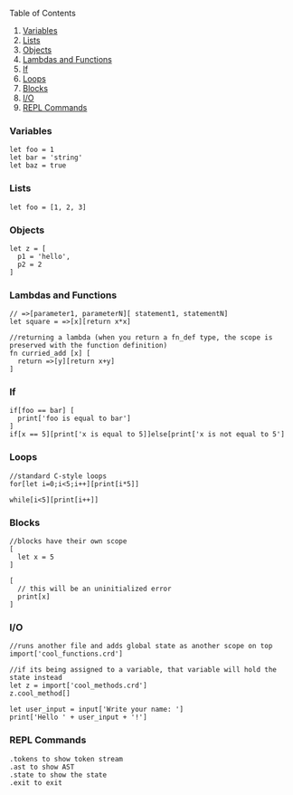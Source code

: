 Table of Contents
1. [Variables](#variables)
2. [Lists](#lists)
3. [Objects](#objects)
4. [Lambdas and Functions](#lambdas-and-functions)
5. [If](#if)
6. [Loops](#loops)
7. [Blocks](#blocks)
8. [I/O](#io)
9. [REPL Commands](#repl-commands)

### Variables
```
let foo = 1
let bar = 'string'
let baz = true
```
### Lists
```
let foo = [1, 2, 3]
```
### Objects
```
let z = [
  p1 = 'hello',
  p2 = 2
]
```
### Lambdas and Functions
```
// =>[parameter1, parameterN][ statement1, statementN]
let square = =>[x][return x*x]

//returning a lambda (when you return a fn_def type, the scope is preserved with the function definition)
fn curried_add [x] [
  return =>[y][return x+y]
]
```

### If
```
if[foo == bar] [
  print['foo is equal to bar']
]
if[x == 5][print['x is equal to 5]]else[print['x is not equal to 5']
```

### Loops
```
//standard C-style loops
for[let i=0;i<5;i++][print[i*5]]

while[i<5][print[i++]]
```

### Blocks
```
//blocks have their own scope
[
  let x = 5
]

[
  // this will be an uninitialized error
  print[x]
]
```

### I/O
```
//runs another file and adds global state as another scope on top
import['cool_functions.crd']

//if its being assigned to a variable, that variable will hold the state instead
let z = import['cool_methods.crd']
z.cool_method[]

let user_input = input['Write your name: ']
print['Hello ' + user_input + '!']
```

### REPL Commands
```
.tokens to show token stream
.ast to show AST
.state to show the state
.exit to exit
```
